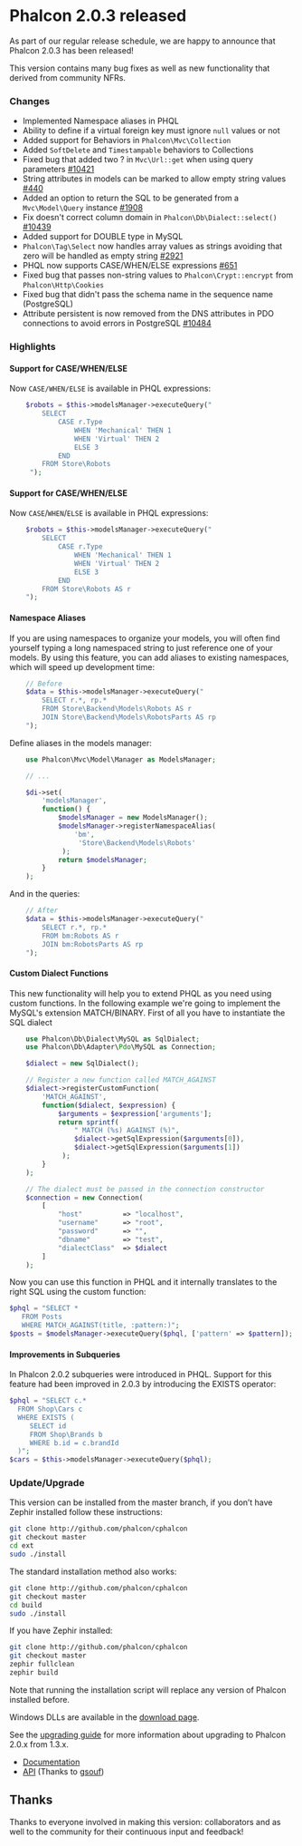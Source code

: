 Phalcon 2.0.3 released
======================

As part of our regular release schedule, we are happy to announce that 
Phalcon 2.0.3 has been released!

This version contains many bug fixes as well as new functionality that derived from community NFRs.

### Changes

 - Implemented Namespace aliases in PHQL
 - Ability to define if a virtual foreign key must ignore `null` values or not
 - Added support for Behaviors in `Phalcon\Mvc\Collection`
 - Added `SoftDelete` and `Timestampable` behaviors to Collections
 - Fixed bug that added two ? in `Mvc\Url::get` when using query parameters 
   [#10421](https://github.com/phalcon/cphalcon/issues/10421)
 - String attributes in models can be marked to allow empty string values 
   [#440](https://github.com/phalcon/cphalcon/issues/440)
 - Added an option to return the SQL to be generated from a `Mvc\Model\Query` 
   instance [#1908](https://github.com/phalcon/cphalcon/issues/1908)
 - Fix doesn't correct column domain in `Phalcon\Db\Dialect::select()` 
   [#10439](https://github.com/phalcon/cphalcon/issues/10439)
 - Added support for DOUBLE type in MySQL
 - `Phalcon\Tag\Select` now handles array values as strings avoiding that zero 
   will be handled as empty string 
   [#2921](https://github.com/phalcon/cphalcon/issues/2921)
 - PHQL now supports CASE/WHEN/ELSE expressions 
   [#651](https://github.com/phalcon/cphalcon/issues/651)
 - Fixed bug that passes non-string values to `Phalcon\Crypt::encrypt` from 
   `Phalcon\Http\Cookies`
 - Fixed bug that didn't pass the schema name in the sequence name (PostgreSQL)
 - Attribute persistent is now removed from the DNS attributes in PDO 
   connections to avoid errors in PostgreSQL 
   [#10484](https://github.com/phalcon/cphalcon/issues/10484)

### Highlights
#### Support for CASE/WHEN/ELSE
Now `CASE/WHEN/ELSE` is available in PHQL expressions:

```php
    $robots = $this->modelsManager->executeQuery("
        SELECT 
            CASE r.Type
                WHEN 'Mechanical' THEN 1
                WHEN 'Virtual' THEN 2
                ELSE 3
            END 
        FROM Store\Robots
     ");
```

#### Support for CASE/WHEN/ELSE
Now `CASE`/`WHEN`/`ELSE` is available in PHQL expressions:

```php
    $robots = $this->modelsManager->executeQuery("
        SELECT 
            CASE r.Type
                WHEN 'Mechanical' THEN 1
                WHEN 'Virtual' THEN 2
                ELSE 3
            END 
        FROM Store\Robots AS r
    ");
```

#### Namespace Aliases
If you are using namespaces to organize your models, you will often find 
yourself typing a long namespaced string to just reference one of your models. 
By using this feature, you can add aliases to existing namespaces, which will 
speed up development time:

```php
    // Before
    $data = $this->modelsManager->executeQuery("
        SELECT r.*, rp.*
        FROM Store\Backend\Models\Robots AS r
        JOIN Store\Backend\Models\RobotsParts AS rp
    ");
```

Define aliases in the models manager:

```php
    use Phalcon\Mvc\Model\Manager as ModelsManager;

    // ...

    $di->set(
        'modelsManager', 
        function() {
            $modelsManager = new ModelsManager();
            $modelsManager->registerNamespaceAlias(
                'bm',
                 'Store\Backend\Models\Robots'
             );
            return $modelsManager;
        }
    );
```

And in the queries:

```php
    // After
    $data = $this->modelsManager->executeQuery("
        SELECT r.*, rp.*
        FROM bm:Robots AS r
        JOIN bm:RobotsParts AS rp
    ");
```

#### Custom Dialect Functions
This new functionality will help you to extend PHQL as you need using custom 
functions. In the following example we're going to implement the MySQL's 
extension MATCH/BINARY. First of all you have to instantiate the SQL dialect

```php
    use Phalcon\Db\Dialect\MySQL as SqlDialect;
    use Phalcon\Db\Adapter\Pdo\MySQL as Connection;

    $dialect = new SqlDialect();

    // Register a new function called MATCH_AGAINST
    $dialect->registerCustomFunction(
        'MATCH_AGAINST', 
        function($dialect, $expression) {
            $arguments = $expression['arguments'];
            return sprintf(
                " MATCH (%s) AGAINST (%)",
                $dialect->getSqlExpression($arguments[0]),
                $dialect->getSqlExpression($arguments[1])
             );
        }
    );

    // The dialect must be passed in the connection constructor
    $connection = new Connection(
        [
            "host"          => "localhost",
            "username"      => "root",
            "password"      => "",
            "dbname"        => "test",
            "dialectClass"  => $dialect
        ]
    );

```

Now you can use this function in PHQL and it internally translates to the 
right SQL using the custom function:

```php
$phql = "SELECT * 
   FROM Posts 
   WHERE MATCH_AGAINST(title, :pattern:)";
$posts = $modelsManager->executeQuery($phql, ['pattern' => $pattern]);
```

#### Improvements in Subqueries

In Phalcon 2.0.2 subqueries were introduced in PHQL. Support for this feature 
had been improved in 2.0.3 by introducing the EXISTS operator:

```php
$phql = "SELECT c.* 
  FROM Shop\Cars c
  WHERE EXISTS (
     SELECT id 
     FROM Shop\Brands b 
     WHERE b.id = c.brandId
  )";
$cars = $this->modelsManager->executeQuery($phql);
```

### Update/Upgrade

This version can be installed from the master branch, if you don’t have Zephir 
installed follow these instructions:

```sh
git clone http://github.com/phalcon/cphalcon
git checkout master
cd ext
sudo ./install
```

The standard installation method also works:

```sh
git clone http://github.com/phalcon/cphalcon
git checkout master
cd build
sudo ./install
```

If you have Zephir installed:

```sh
git clone http://github.com/phalcon/cphalcon
git checkout master
zephir fullclean
zephir build
```

Note that running the installation script will replace any version of Phalcon 
installed before.

Windows DLLs are available in the [download page](http://phalconphp.com/en/download/windows).

See the [upgrading guide](https://blog.phalconphp.com/post/guide-upgrading-to-phalcon-2) 
for more information about upgrading to Phalcon 2.0.x from 1.3.x.

* [Documentation](https://docs.phalconphp.com)
* [API](https://api.phalconphp.com/) (Thanks to [gsouf](https://github.com/gsouf))

## Thanks

Thanks to everyone involved in making this version: collaborators and as well to the community for 
their continuous input and feedback!

